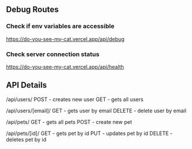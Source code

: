 ## Debug Routes

### Check if env variables are accessible

https://do-you-see-my-cat.vercel.app/api/debug

### Check server connection status

https://do-you-see-my-cat.vercel.app/api/health

## API Details

/api/users/
POST - creates new user
GET - gets all users

/api/users/[email]/
GET - gets user by email
DELETE - delete user by email

/api/pets/
GET - gets all pets
POST - create new pet

/api/pets/[id]/
GET - gets pet by id
PUT - updates pet by id
DELETE - deletes pet by id
